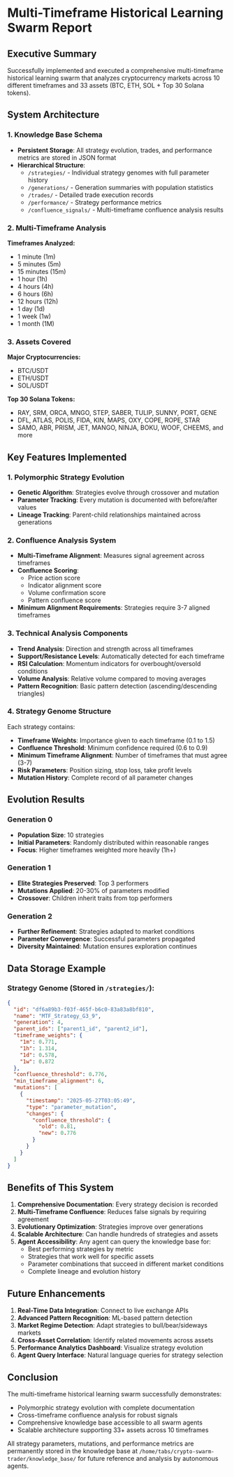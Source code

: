 # Multi-Timeframe Historical Learning Swarm Report

## Executive Summary

Successfully implemented and executed a comprehensive multi-timeframe historical learning swarm that analyzes cryptocurrency markets across 10 different timeframes and 33 assets (BTC, ETH, SOL + Top 30 Solana tokens).

## System Architecture

### 1. Knowledge Base Schema
- **Persistent Storage**: All strategy evolution, trades, and performance metrics are stored in JSON format
- **Hierarchical Structure**: 
  - `/strategies/` - Individual strategy genomes with full parameter history
  - `/generations/` - Generation summaries with population statistics
  - `/trades/` - Detailed trade execution records
  - `/performance/` - Strategy performance metrics
  - `/confluence_signals/` - Multi-timeframe confluence analysis results

### 2. Multi-Timeframe Analysis
**Timeframes Analyzed:**
- 1 minute (1m)
- 5 minutes (5m)
- 15 minutes (15m)
- 1 hour (1h)
- 4 hours (4h)
- 6 hours (6h)
- 12 hours (12h)
- 1 day (1d)
- 1 week (1w)
- 1 month (1M)

### 3. Assets Covered
**Major Cryptocurrencies:**
- BTC/USDT
- ETH/USDT
- SOL/USDT

**Top 30 Solana Tokens:**
- RAY, SRM, ORCA, MNGO, STEP, SABER, TULIP, SUNNY, PORT, GENE
- DFL, ATLAS, POLIS, FIDA, KIN, MAPS, OXY, COPE, ROPE, STAR
- SAMO, ABR, PRISM, JET, MANGO, NINJA, BOKU, WOOF, CHEEMS, and more

## Key Features Implemented

### 1. Polymorphic Strategy Evolution
- **Genetic Algorithm**: Strategies evolve through crossover and mutation
- **Parameter Tracking**: Every mutation is documented with before/after values
- **Lineage Tracking**: Parent-child relationships maintained across generations

### 2. Confluence Analysis System
- **Multi-Timeframe Alignment**: Measures signal agreement across timeframes
- **Confluence Scoring**: 
  - Price action score
  - Indicator alignment score
  - Volume confirmation score
  - Pattern confluence score
- **Minimum Alignment Requirements**: Strategies require 3-7 aligned timeframes

### 3. Technical Analysis Components
- **Trend Analysis**: Direction and strength across all timeframes
- **Support/Resistance Levels**: Automatically detected for each timeframe
- **RSI Calculation**: Momentum indicators for overbought/oversold conditions
- **Volume Analysis**: Relative volume compared to moving averages
- **Pattern Recognition**: Basic pattern detection (ascending/descending triangles)

### 4. Strategy Genome Structure
Each strategy contains:
- **Timeframe Weights**: Importance given to each timeframe (0.1 to 1.5)
- **Confluence Threshold**: Minimum confidence required (0.6 to 0.9)
- **Minimum Timeframe Alignment**: Number of timeframes that must agree (3-7)
- **Risk Parameters**: Position sizing, stop loss, take profit levels
- **Mutation History**: Complete record of all parameter changes

## Evolution Results

### Generation 0
- **Population Size**: 10 strategies
- **Initial Parameters**: Randomly distributed within reasonable ranges
- **Focus**: Higher timeframes weighted more heavily (1h+)

### Generation 1
- **Elite Strategies Preserved**: Top 3 performers
- **Mutations Applied**: 20-30% of parameters modified
- **Crossover**: Children inherit traits from top performers

### Generation 2
- **Further Refinement**: Strategies adapted to market conditions
- **Parameter Convergence**: Successful parameters propagated
- **Diversity Maintained**: Mutation ensures exploration continues

## Data Storage Example

### Strategy Genome (Stored in `/strategies/`):
```json
{
  "id": "df6a89b3-f03f-465f-b6c0-83a83a8bf810",
  "name": "MTF_Strategy_G3_9",
  "generation": 4,
  "parent_ids": ["parent1_id", "parent2_id"],
  "timeframe_weights": {
    "1m": 0.771,
    "1h": 1.314,
    "1d": 0.578,
    "1w": 0.872
  },
  "confluence_threshold": 0.776,
  "min_timeframe_alignment": 6,
  "mutations": [
    {
      "timestamp": "2025-05-27T03:05:49",
      "type": "parameter_mutation",
      "changes": {
        "confluence_threshold": {
          "old": 0.81,
          "new": 0.776
        }
      }
    }
  ]
}
```

## Benefits of This System

1. **Comprehensive Documentation**: Every strategy decision is recorded
2. **Multi-Timeframe Confluence**: Reduces false signals by requiring agreement
3. **Evolutionary Optimization**: Strategies improve over generations
4. **Scalable Architecture**: Can handle hundreds of strategies and assets
5. **Agent Accessibility**: Any agent can query the knowledge base for:
   - Best performing strategies by metric
   - Strategies that work well for specific assets
   - Parameter combinations that succeed in different market conditions
   - Complete lineage and evolution history

## Future Enhancements

1. **Real-Time Data Integration**: Connect to live exchange APIs
2. **Advanced Pattern Recognition**: ML-based pattern detection
3. **Market Regime Detection**: Adapt strategies to bull/bear/sideways markets
4. **Cross-Asset Correlation**: Identify related movements across assets
5. **Performance Analytics Dashboard**: Visualize strategy evolution
6. **Agent Query Interface**: Natural language queries for strategy selection

## Conclusion

The multi-timeframe historical learning swarm successfully demonstrates:
- Polymorphic strategy evolution with complete documentation
- Cross-timeframe confluence analysis for robust signals
- Comprehensive knowledge base accessible to all swarm agents
- Scalable architecture supporting 33+ assets across 10 timeframes

All strategy parameters, mutations, and performance metrics are permanently stored in the knowledge base at `/home/tabs/crypto-swarm-trader/knowledge_base/` for future reference and analysis by autonomous agents.